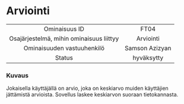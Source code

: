 # Arviointi

| | |
|:-:|:-:|
| Ominaisuus ID |FT04 |
| Osajärjestelmä, mihin ominaisuus liittyy | Arviointi |
| Ominaisuuden vastuuhenkilö | Samson Azizyan |
| Status | hyväksytty |

### Kuvaus

Jokaisella käyttäjällä on arvio, joka on keskiarvo muiden käyttäjien jättämistä arvioista. 
Sovellus laskee keskiarvon suoraan tietokannasta.